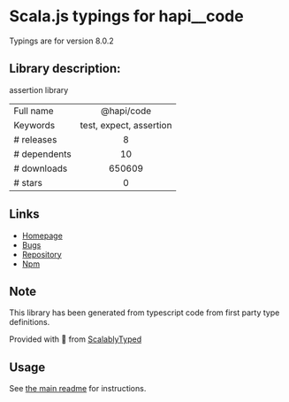 
# Scala.js typings for hapi__code

Typings are for version 8.0.2

## Library description:
assertion library

|                    |                 |
| ------------------ | :-------------: |
| Full name          | @hapi/code |
| Keywords           | test, expect, assertion |
| # releases         | 8 |
| # dependents       | 10 |
| # downloads        | 650609 |
| # stars            | 0 |

## Links
- [Homepage](https://github.com/hapijs/code#readme)
- [Bugs](https://github.com/hapijs/code/issues)
- [Repository](https://github.com/hapijs/code)
- [Npm](https://www.npmjs.com/package/%40hapi%2Fcode)
    


## Note
This library has been generated from typescript code from first party type definitions.

Provided with :purple_heart: from [ScalablyTyped](https://github.com/oyvindberg/ScalablyTyped)

## Usage
See [the main readme](../../readme.md) for instructions.


